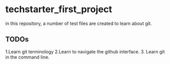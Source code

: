 # techstarter_first_project


in this repository, a number of test files are created to learn about git.

## TODOs
1.Learn git terminology
2.Learn to navigate the github interface.
3. Learn git in the command line.
